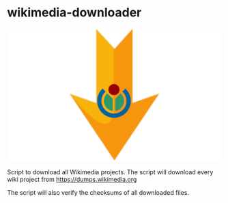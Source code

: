 # wikimedia-downloader
![wikimedia-downloader](wikimedia-downloader.png)

Script to download all Wikimedia projects. The script will download every wiki project from https://dumps.wikimedia.org

The script will also verify the checksums of all downloaded files.
